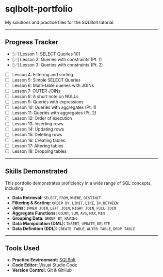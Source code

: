 # sqlbolt-portfolio
My solutions and practice files for the SQLBolt tutorial.

---

## Progress Tracker

- [✅] Lesson 1: SELECT Queries 101
- [✅] Lesson 2: Queries with constraints (Pt. 1)
- [✅] Lesson 3: Queries with constraints (Pt. 2)
- [ ] Lesson 4: Filtering and sorting
- [ ] Lesson 5: Simple SELECT Queries
- [ ] Lesson 6: Multi-table queries with JOINs
- [ ] Lesson 7: OUTER JOINs
- [ ] Lesson 8: A short note on NULLs
- [ ] Lesson 9: Queries with expressions
- [ ] Lesson 10: Queries with aggregates (Pt. 1)
- [ ] Lesson 11: Queries with aggregates (Pt. 2)
- [ ] Lesson 12: Order of execution
- [ ] Lesson 13: Inserting rows
- [ ] Lesson 14: Updating rows
- [ ] Lesson 15: Deleting rows
- [ ] Lesson 16: Creating tables
- [ ] Lesson 17: Altering tables
- [ ] Lesson 18: Dropping tables

---

## Skills Demonstrated

This portfolio demonstrates proficiency in a wide range of SQL concepts, including:

* **Data Retrieval:** `SELECT`, `FROM`, `WHERE`, `DISTINCT`
* **Filtering & Sorting:** `ORDER BY`, `LIMIT`, `LIKE`, `IN`, `BETWEEN`
* **Joins:** `INNER JOIN`, `LEFT JOIN`, `RIGHT JOIN`, `FULL JOIN`
* **Aggregate Functions:** `COUNT`, `SUM`, `AVG`, `MAX`, `MIN`
* **Grouping Data:** `GROUP BY`, `HAVING`
* **Data Manipulation (DML):** `INSERT`, `UPDATE`, `DELETE`
* **Data Definition (DDL):** `CREATE TABLE`, `ALTER TABLE`, `DROP TABLE`

---

## Tools Used

* **Practice Environment:** [SQLBolt](https://sqlbolt.com/)
* **Code Editor:** Visual Studio Code
* **Version Control:** Git & GitHub
